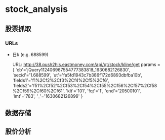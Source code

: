 # stock_analysis

## 股票抓取

### URLs
* 日k (e.g. 688599)

	URL: http://38.push2his.eastmoney.com/api/qt/stock/kline/get
	params = {
		'cb'='jQuery112406967554777383818_1630682126830',
		'secid'='1.688599',
		'ut'='fa5fd1943c7b386f172d6893dbfba10b',
		'fields1'='f1%2Cf2%2Cf3%2Cf4%2Cf5%2Cf6',
		'fields2'='f51%2Cf52%2Cf53%2Cf54%2Cf55%2Cf56%2Cf57%2Cf58%2Cf59%2Cf60%2Cf61',
		'klt'='101',
		'fqt'='1',
		'end'='20500101',
		'lmt'='783',
		'_'='1630682126899'
	}

## 数据存储

## 股价分析